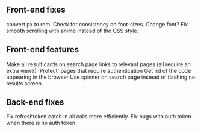 ## Front-end fixes

convert px to rem.
Check for consistency on font-sizes.
Change font?
Fix smooth scrolling with anime instead of the CSS style.

## Front-end features

Make all result cards on search page links to relevant pages (all require an extra view?)
'Protect' pages that require authentication
Get rid of the code appearing in the browser
Use spinner on search page instead of flashing no results screen.

## Back-end fixes

Fix refreshtoken catch in all calls more efficiently.
Fix bugs with auth token when there is no auth token.
